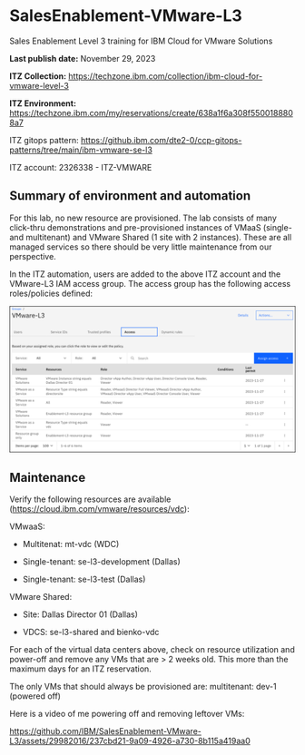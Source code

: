 # SalesEnablement-VMware-L3
Sales Enablement Level 3 training for IBM Cloud for VMware Solutions

**Last publish date:** November 29, 2023

**ITZ Collection:** https://techzone.ibm.com/collection/ibm-cloud-for-vmware-level-3

**ITZ Environment:** https://techzone.ibm.com/my/reservations/create/638a1f6a308f5500188808a7

ITZ gitops pattern: https://github.ibm.com/dte2-0/ccp-gitops-patterns/tree/main/ibm-vmware-se-l3

ITZ account: 2326338 - ITZ-VMWARE

## Summary of environment and automation

For this lab, no new resource are provisioned. The lab consists of many click-thru demonstrations and pre-provisioned instances of VMaaS (single- and multitenant) and VMware Shared (1 site with 2 instances). These are all managed services so there should be very little maintenance from our perspective.

In the ITZ automation, users are added to the above ITZ account and the VMware-L3 IAM access group. The access group has the following access roles/policies defined:

![](_attachments/VMware-L3-accessgroup.png)

## Maintenance

Verify the following resources are available (https://cloud.ibm.com/vmware/resources/vdc):

VMwaaS:

- Multitenat: mt-vdc (WDC)

- Single-tenant: se-l3-development (Dallas)

- Single-tenant: se-l3-test (Dallas)

VMware Shared:

- Site: Dallas Director 01 (Dallas)
  
- VDCS: se-l3-shared and bienko-vdc


For each of the virtual data centers above, check on resource utilization and power-off and remove any VMs that are > 2 weeks old. This more than the maximum days for an ITZ reservation.

The only VMs that should always be provisioned are:
multitenant: dev-1 (powered off)

Here is a video of me powering off and removing leftover VMs:

https://github.com/IBM/SalesEnablement-VMware-L3/assets/29982016/237cbd21-9a09-4926-a730-8b115a419aa0




